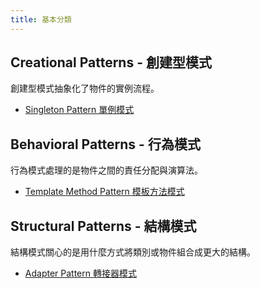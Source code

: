 ```yaml
---
title: 基本分類
---
```


## Creational Patterns - 創建型模式

創建型模式抽象化了物件的實例流程。

* [Singleton Pattern 單例模式](singleton.md)

## Behavioral Patterns - 行為模式

行為模式處理的是物件之間的責任分配與演算法。

* [Template Method Pattern 模板方法模式](template-method.md)

## Structural Patterns - 結構模式

結構模式關心的是用什麼方式將類別或物件組合成更大的結構。

* [Adapter Pattern 轉接器模式](adapter.md)